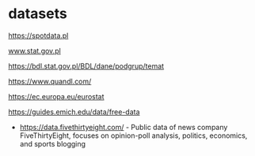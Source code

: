 # datasets

https://spotdata.pl

www.stat.gov.pl

https://bdl.stat.gov.pl/BDL/dane/podgrup/temat

https://www.quandl.com/

https://ec.europa.eu/eurostat


https://guides.emich.edu/data/free-data


- https://data.fivethirtyeight.com/ - Public data of news company FiveThirtyEight, focuses on opinion-poll analysis, politics, economics, and sports blogging

